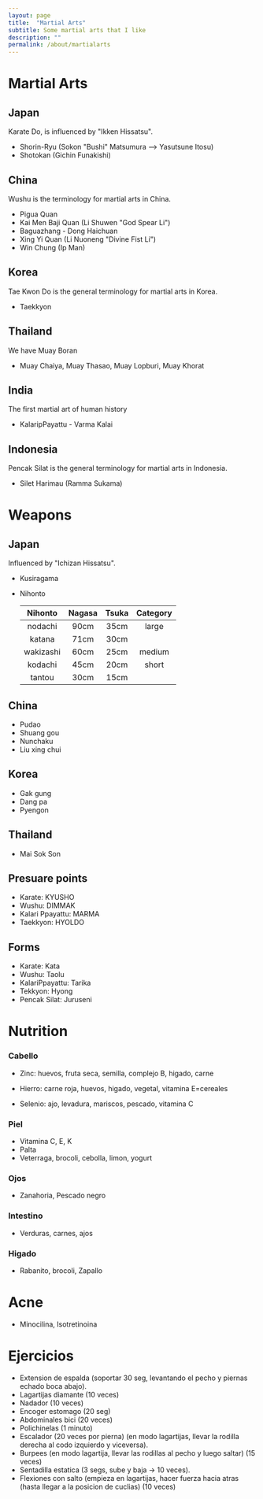 ```yaml
---
layout: page
title:  "Martial Arts"
subtitle: Some martial arts that I like
description: ""
permalink: /about/martialarts
---
```


# Martial Arts

## Japan

Karate Do, is influenced by "Ikken Hissatsu".

* Shorin-Ryu (Sokon "Bushi" Matsumura --> Yasutsune Itosu)
* Shotokan (Gichin Funakishi)
  
## China

Wushu is the terminology for martial arts in China.

* Pigua Quan 
* Kai Men Baji Quan  (Li Shuwen "God Spear Li")
* Baguazhang - Dong Haichuan
* Xing Yi Quan (Li Nuoneng "Divine Fist Li")
* Win Chung (Ip Man)

## Korea

Tae Kwon Do is the general terminology for martial arts in Korea.

* Taekkyon

## Thailand

We have Muay Boran

* Muay Chaiya, Muay Thasao, Muay Lopburi, Muay Khorat

## India

The first martial art of human history

* KalaripPayattu - Varma Kalai

## Indonesia

Pencak Silat is the general terminology for martial arts in Indonesia.

* Silet Harimau (Ramma Sukama)

# Weapons

## Japan

Influenced by "Ichizan Hissatsu".

* Kusiragama
* Nihonto

  | Nihonto | Nagasa | Tsuka | Category
  :----------:|:-----------:|:----------:|:------:
   nodachi   |   90cm  |   35cm   |   large     |
   katana    |   71cm  |   30cm   |             |
   wakizashi |   60cm  |   25cm   |   medium   |
   kodachi   |   45cm  |   20cm   |   short     |
   tantou    |   30cm  |   15cm   |             |
    
## China

* Pudao
* Shuang gou
* Nunchaku
* Liu xing chui

## Korea

* Gak gung
* Dang pa
* Pyengon

## Thailand

* Mai Sok Son

## Presuare points

* Karate: KYUSHO
* Wushu: DIMMAK
* Kalari Ppayattu: MARMA
* Taekkyon: HYOLDO

## Forms

* Karate: Kata
* Wushu: Taolu
* KalariPpayattu: Tarika
* Tekkyon: Hyong
* Pencak Silat: Juruseni

# Nutrition

### Cabello

* Zinc: huevos, fruta seca, semilla, complejo B, higado, carne

* Hierro: carne roja, huevos, higado, vegetal, vitamina E=cereales

* Selenio: ajo, levadura, mariscos, pescado, vitamina C

### Piel

* Vitamina C, E, K
* Palta
* Veterraga, brocoli, cebolla, limon, yogurt

### Ojos

* Zanahoria, Pescado negro

### Intestino

* Verduras, carnes, ajos

### Higado

* Rabanito, brocoli, Zapallo

# Acne

* Minocilina, Isotretinoina

# Ejercicios

* Extension de espalda (soportar 30 seg, levantando el pecho y piernas echado boca abajo).
* Lagartijas diamante (10 veces)
* Nadador (10 veces)
* Encoger estomago (20 seg)
* Abdominales bici (20 veces)
* Polichinelas (1 minuto)
* Escalador (20 veces por pierna) (en modo lagartijas, llevar la rodilla derecha al codo izquierdo y viceversa).
* Burpees (en modo lagartija, llevar las rodillas al pecho y luego saltar) (15 veces)
* Sentadilla estatica (3 segs, sube y baja -> 10 veces).
* Flexiones con salto (empieza en lagartijas, hacer fuerza hacia atras (hasta llegar a la posicion de cuclias) (10 veces)
